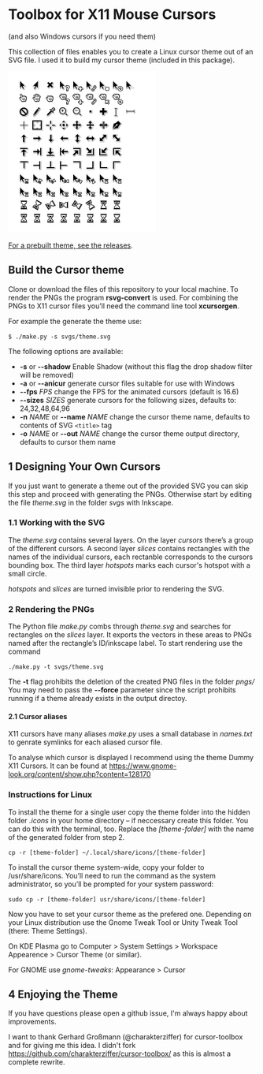 # Toolbox for X11 Mouse Cursors
(and also Windows cursors if you need them)

This collection of files enables you to create a Linux cursor theme out of an SVG file. I used it to build my cursor theme (included in this package).

![All cursors of my theme](preview.png)

[For a prebuilt theme, see the releases](https://github.com/mxre/cursor/releases).

## Build the Cursor theme

Clone or download the files of this repository to your local machine. To render the PNGs the program **rsvg-convert** is used. For combining the PNGs to X11 cursor files you’ll need the command line tool **xcursorgen**.

For example the generate the theme use:

    $ ./make.py -s svgs/theme.svg

The following options are available:
 * **-s** or **--shadow** Enable Shadow (without this flag the drop shadow filter will be removed)
 * **-a** or **--anicur** generate cursor files suitable for use with Windows
 * **--fps** *FPS* change the FPS for the animated cursors (default is 16.6)
 * **--sizes** *SIZES* generate cursors for the following sizes, defaults to: 24,32,48,64,96
 * **-n** *NAME* or **--name** *NAME* change the cursor theme name, defaults to
   contents of SVG `<title>` tag
 * **-o** *NAME* or **--out** *NAME* change the cursor theme output directory, defaults to
   cursor them name


## 1 Designing Your Own Cursors

If you just want to generate a theme out of the provided SVG you can skip this step and proceed with generating the PNGs. Otherwise start by editing the file *theme.svg* in the folder *svgs* with Inkscape.

### 1.1 Working with the SVG

The *theme.svg* contains several layers. On the layer *cursors* there’s a group of the different cursors. A second layer *slices* contains rectangles with the names of the individual cursors, each rectanble corresponds to the cursors bounding box.
The third layer *hotspots* marks each cursor's hotspot with a small circle.

*hotspots* and *slices* are turned invisible prior to rendering the SVG.

### 2 Rendering the PNGs

The Python file *make.py* combs through *theme.svg* and searches for rectangles on the *slices* layer. It exports the vectors in these areas to PNGs named after the rectangle’s ID/inkscape label. To start rendering use the command

    ./make.py -t svgs/theme.svg

The **-t** flag prohibits the deletion of the created PNG files in the folder *pngs/*
You may need to pass the **--force** parameter since the script prohibits running if a theme already exists in the output directoy.

#### 2.1 Cursor aliases
X11 cursors have many aliases *make.py* uses a small database in *names.txt* to genrate symlinks for each aliased cursor file.

To analyse which cursor is displayed I recommend using the theme Dummy X11 Cursors. It can be found at https://www.gnome-look.org/content/show.php?content=128170

### Instructions for Linux

To install the theme for a single user copy the theme folder into the hidden folder *.icons* in your home directory – if neccessary create this folder. You can do this with the terminal, too. Replace the *[theme-folder]* with the name of the generated folder from step 2.

    cp -r [theme-folder] ~/.local/share/icons/[theme-folder]

To install the cursor theme system-wide, copy your folder to /usr/share/icons. You’ll need to run the command as the system administrator, so you’ll be prompted for your system password:

    sudo cp -r [theme-folder] usr/share/icons/[theme-folder]

Now you have to set your cursor theme as the prefered one. Depending on your Linux distribution use the Gnome Tweak Tool or Unity Tweak Tool (there: Theme Settings).

On KDE Plasma go to Computer > System Settings > Workspace Appearence > Cursor Theme (or similar).

For GNOME use *gnome-tweaks*: Appearance > Cursor

## 4 Enjoying the Theme

If you have questions please open a github issue, I'm always happy about improvements.

I want to thank Gerhard Großmann (@charakterziffer) for cursor-toolbox and for
giving me this idea. I didn't fork https://github.com/charakterziffer/cursor-toolbox/
as this is almost a complete rewrite.
